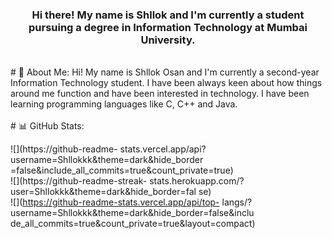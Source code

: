 <h3 align = "center">Hi there! My name is Shllok and I'm currently a student pursuing a degree in Information Technology at Mumbai University.</h3>
<br>
# 💫 About Me: Hi! My name is Shllok Osan and I'm currently a second-year Information Technology student. 
I have been always keen about how things around me function and have been interested in technology.
I have been learning programming languages like C, C++ and Java.
<br> <br>
# 📊 GitHub Stats:
 
![](https://github-readme- stats.vercel.app/api?username=Shllokkk&theme=dark&hide_border =false&include_all_commits=true&count_private=true)<br/> ![](https://github-readme-streak- stats.herokuapp.com/?user=Shllokkk&theme=dark&hide_border=fal se)<br/>
![](https://github-readme-stats.vercel.app/api/top- langs/?username=Shllokkk&theme=dark&hide_border=false&inclu de_all_commits=true&count_private=true&layout=compact)
